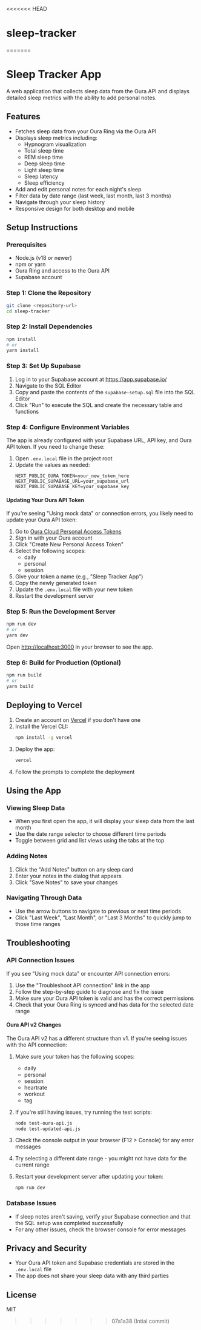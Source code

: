 <<<<<<< HEAD
# sleep-tracker
=======
# Sleep Tracker App

A web application that collects sleep data from the Oura API and displays detailed sleep metrics with the ability to add personal notes.

## Features

- Fetches sleep data from your Oura Ring via the Oura API
- Displays sleep metrics including:
  - Hypnogram visualization
  - Total sleep time
  - REM sleep time
  - Deep sleep time
  - Light sleep time
  - Sleep latency
  - Sleep efficiency
- Add and edit personal notes for each night's sleep
- Filter data by date range (last week, last month, last 3 months)
- Navigate through your sleep history
- Responsive design for both desktop and mobile

## Setup Instructions

### Prerequisites

- Node.js (v18 or newer)
- npm or yarn
- Oura Ring and access to the Oura API
- Supabase account

### Step 1: Clone the Repository

```bash
git clone <repository-url>
cd sleep-tracker
```

### Step 2: Install Dependencies

```bash
npm install
# or
yarn install
```

### Step 3: Set Up Supabase

1. Log in to your Supabase account at https://app.supabase.io/
2. Navigate to the SQL Editor
3. Copy and paste the contents of the `supabase-setup.sql` file into the SQL Editor
4. Click "Run" to execute the SQL and create the necessary table and functions

### Step 4: Configure Environment Variables

The app is already configured with your Supabase URL, API key, and Oura API token. If you need to change these:

1. Open `.env.local` file in the project root
2. Update the values as needed:
   ```
   NEXT_PUBLIC_OURA_TOKEN=your_new_token_here
   NEXT_PUBLIC_SUPABASE_URL=your_supabase_url
   NEXT_PUBLIC_SUPABASE_KEY=your_supabase_key
   ```

#### Updating Your Oura API Token

If you're seeing "Using mock data" or connection errors, you likely need to update your Oura API token:

1. Go to [Oura Cloud Personal Access Tokens](https://cloud.ouraring.com/personal-access-tokens)
2. Sign in with your Oura account
3. Click "Create New Personal Access Token"
4. Select the following scopes:
   - daily
   - personal
   - session
5. Give your token a name (e.g., "Sleep Tracker App")
6. Copy the newly generated token
7. Update the `.env.local` file with your new token
8. Restart the development server

### Step 5: Run the Development Server

```bash
npm run dev
# or
yarn dev
```

Open [http://localhost:3000](http://localhost:3000) in your browser to see the app.

### Step 6: Build for Production (Optional)

```bash
npm run build
# or
yarn build
```

## Deploying to Vercel

1. Create an account on [Vercel](https://vercel.com) if you don't have one
2. Install the Vercel CLI:
   ```bash
   npm install -g vercel
   ```
3. Deploy the app:
   ```bash
   vercel
   ```
4. Follow the prompts to complete the deployment

## Using the App

### Viewing Sleep Data

- When you first open the app, it will display your sleep data from the last month
- Use the date range selector to choose different time periods
- Toggle between grid and list views using the tabs at the top

### Adding Notes

1. Click the "Add Notes" button on any sleep card
2. Enter your notes in the dialog that appears
3. Click "Save Notes" to save your changes

### Navigating Through Data

- Use the arrow buttons to navigate to previous or next time periods
- Click "Last Week", "Last Month", or "Last 3 Months" to quickly jump to those time ranges

## Troubleshooting

### API Connection Issues

If you see "Using mock data" or encounter API connection errors:

1. Use the "Troubleshoot API connection" link in the app
2. Follow the step-by-step guide to diagnose and fix the issue
3. Make sure your Oura API token is valid and has the correct permissions
4. Check that your Oura Ring is synced and has data for the selected date range

#### Oura API v2 Changes

The Oura API v2 has a different structure than v1. If you're seeing issues with the API connection:

1. Make sure your token has the following scopes:
   - daily
   - personal
   - session
   - heartrate
   - workout
   - tag

2. If you're still having issues, try running the test scripts:
   ```bash
   node test-oura-api.js
   node test-updated-api.js
   ```

3. Check the console output in your browser (F12 > Console) for any error messages

4. Try selecting a different date range - you might not have data for the current range

5. Restart your development server after updating your token:
   ```bash
   npm run dev
   ```

### Database Issues

- If sleep notes aren't saving, verify your Supabase connection and that the SQL setup was completed successfully
- For any other issues, check the browser console for error messages

## Privacy and Security

- Your Oura API token and Supabase credentials are stored in the `.env.local` file
- The app does not share your sleep data with any third parties

## License

MIT
>>>>>>> 07a1a38 (Intial commit)
